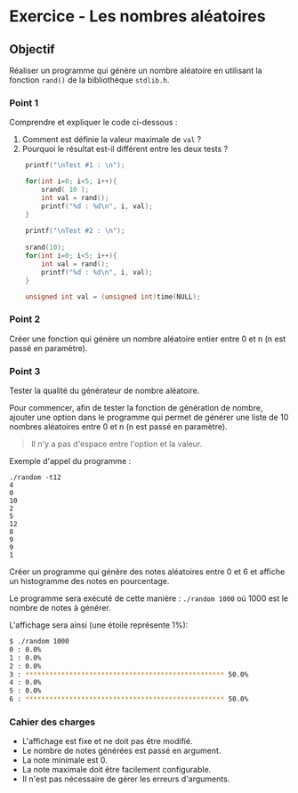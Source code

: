 # Exercice - Les nombres aléatoires

## Objectif
Réaliser un programme qui génère un nombre aléatoire en utilisant la fonction `rand()` de la bibliothèque `stdlib.h`.

### Point 1
Comprendre et expliquer le code ci-dessous :

1. Comment est définie la valeur maximale de `val` ?
1. Pourquoi le résultat est-il différent entre les deux tests ?

```c
    printf("\nTest #1 : \n");

    for(int i=0; i<5; i++){
        srand( 10 );
        int val = rand();
        printf("%d : %d\n", i, val);
    }
    
    printf("\nTest #2 : \n");
    
    srand(10);
    for(int i=0; i<5; i++){
        int val = rand();
        printf("%d : %d\n", i, val);
    }

    unsigned int val = (unsigned int)time(NULL);
```

### Point 2
Créer une fonction qui génère un nombre aléatoire entier entre 0 et n (n est passé en paramètre).

### Point 3
Tester la qualité du générateur de nombre aléatoire.

Pour commencer, afin de tester la fonction de génération de nombre, ajouter une option dans le programme qui permet de générer une liste de 10 nombres aléatoires entre 0 et n (n est passé en paramètre).

> Il n'y a pas d'espace entre l'option et la valeur.

Exemple d'appel du programme :
```console
./random -t12 
4
0
10
2
5
12
8
9
9
1
```

Créer un programme qui génère des notes aléatoires entre 0 et 6 et affiche un histogramme des notes en pourcentage.

Le programme sera exécuté de cette manière : `./random 1000` où 1000 est le nombre de notes à générer.

L'affichage sera ainsi (une étoile représente 1%):

```bash
$ ./random 1000
0 : 0.0%
1 : 0.0%    
2 : 0.0%
3 : ************************************************** 50.0%
4 : 0.0%
5 : 0.0%
6 : ************************************************** 50.0%
```

### Cahier des charges
- L'affichage est fixe et ne doit pas être modifié.
- Le nombre de notes générées est passé en argument.
- La note minimale est 0.
- La note maximale doit être facilement configurable.
- Il n'est pas nécessaire de gérer les erreurs d'arguments.